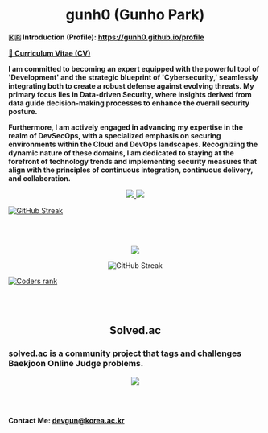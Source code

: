 <h1 align="center">gunh0 (Gunho Park)</h1>

**🇰🇷 Introduction (Profile): https://gunh0.github.io/profile**

**[💼 Curriculum Vitae (CV)](https://github.com/gunh0/curriculum-vitae/blob/master/main/cv.pdf)**

**I am committed to becoming an expert equipped with the powerful tool of 'Development' and the strategic blueprint of 'Cybersecurity,' seamlessly integrating both to create a robust defense against evolving threats. My primary focus lies in Data-driven Security, where insights derived from data guide decision-making processes to enhance the overall security posture.**

**Furthermore, I am actively engaged in advancing my expertise in the realm of DevSecOps, with a specialized emphasis on securing environments within the Cloud and DevOps landscapes. Recognizing the dynamic nature of these domains, I am dedicated to staying at the forefront of technology trends and implementing security measures that align with the principles of continuous integration, continuous delivery, and collaboration.**

<p align="center">
	<a href="https://www.linkedin.com/in/gunh0902/">
	    <img src="https://img.shields.io/badge/-LinkedIn-blue?style=flat-square&logo=Linkedin&logoColor=white&link=https://www.linkedin.com/in/gunho-park-%EB%B0%95%EA%B1%B4%ED%98%B8-319a6b18b/"/>
	</a>
	<a href="https://www.facebook.com/gunh0902">
    <img src="https://img.shields.io/badge/facebook-1877f2?style=flat-square&logo=facebook&logoColor=white&link=https://www.facebook.com/profile.php?id=100034064333066"/>
	</a>
</p>

</p>

[![GitHub Streak](https://streak-stats.demolab.com?user=gunh0)](https://git.io/streak-stats)

<br/>

<br/>

<p align="center"><img src="https://github-profile-trophy.vercel.app/?username=gunh0&row=1&column=6&margin-w=15)"/></p>

<p align="center"><img src="https://streak-stats.demolab.com?user=gunh0&theme=transparent&hide_border=true&card_width=500&card_height=200" alt="GitHub Streak" /></p>

[![Coders rank](https://cr-skills-chart-widget.azurewebsites.net/api/api?username=gunh0)](https://profile.codersrank.io/user/gunh0)

<br/>

<br/>

<h2 align="center">
    Solved.ac
</h2>

### solved.ac is a community project that tags and challenges Baekjoon Online Judge problems.</h3>

<p align="center"><img src="http://mazassumnida.wtf/api/v2/generate_badge?boj=pghufs2015"/></p>

<br/>

<br/>

**Contact Me: devgun@korea.ac.kr**

